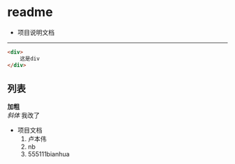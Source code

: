# readme
- 项目说明文档
---

```html
<div>
    这是div
</div>
```
## 列表
**加粗**<br>*斜体*
我改了
+ 项目文档
    1. 卢本伟
    2. nb
    3. 555111bianhua
